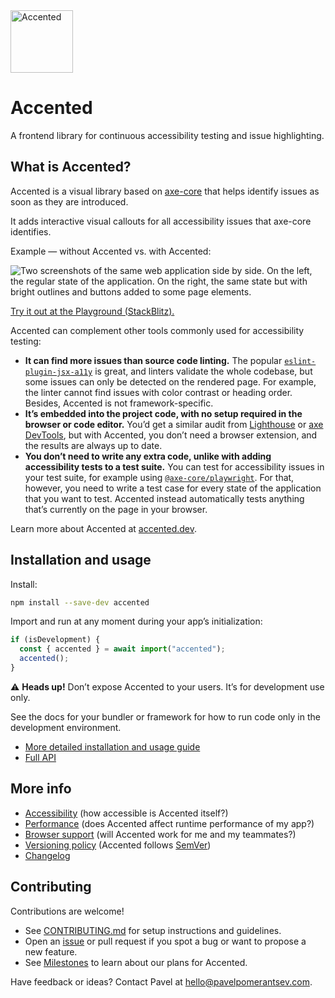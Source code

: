 <a href="https://accented.dev">
  <img alt="Accented" src="https://accented.dev/images/logo.svg" width="100" height="100" />
</a>

# Accented

A frontend library for continuous accessibility testing and issue highlighting.

## What is Accented?

Accented is a visual library based on [axe-core](https://github.com/dequelabs/axe-core) that helps identify issues as soon as they are introduced.

It adds interactive visual callouts for all accessibility issues that axe-core identifies.

Example — without Accented vs. with Accented:

![Two screenshots of the same web application side by side. On the left, the regular state of the application. On the right, the same state but with bright outlines and buttons added to some page elements.](https://accented.dev/images/side-by-side.png)

[Try it out at the Playground (StackBlitz).](https://stackblitz.com/edit/accented-playground-react-ts?file=src%2Fmain.tsx)

Accented can complement other tools commonly used for accessibility testing:

- **It can find more issues than source code linting.** The popular [`eslint-plugin-jsx-a11y`](https://www.npmjs.com/package/eslint-plugin-jsx-a11y) is great, and linters validate the whole codebase, but some issues can only be detected on the rendered page. For example, the linter cannot find issues with color contrast or heading order. Besides, Accented is not framework-specific.
- **It’s embedded into the project code, with no setup required in the browser or code editor.** You’d get a similar audit from [Lighthouse](https://developer.chrome.com/docs/lighthouse/overview) or [axe DevTools](https://www.deque.com/axe/devtools/), but with Accented, you don’t need a browser extension, and the results are always up to date.
- **You don’t need to write any extra code, unlike with adding accessibility tests to a test suite.** You can test for accessibility issues in your test suite, for example using [`@axe-core/playwright`](https://www.npmjs.com/package/@axe-core/playwright). For that, however, you need to write a test case for every state of the application that you want to test. Accented instead automatically tests anything that’s currently on the page in your browser.

Learn more about Accented at [accented.dev](https://accented.dev).

## Installation and usage

Install:

```bash
npm install --save-dev accented
```

Import and run at any moment during your app’s initialization:

```js
if (isDevelopment) {
  const { accented } = await import("accented");
  accented();
}
```

⚠️ **Heads up!**
Don’t expose Accented to your users.
It’s for development use only.

See the docs for your bundler or framework for how to run code only in the development environment.

- [More detailed installation and usage guide](https://accented.dev/getting-started)
- [Full API](https://accented.dev/api)

## More info

- [Accessibility](https://accented.dev/about#accessibility) (how accessible is Accented itself?)
- [Performance](https://accented.dev/how-it-works#performance) (does Accented affect runtime performance of my app?)
- [Browser support](https://accented.dev/about#browser-support) (will Accented work for me and my teammates?)
- [Versioning policy](https://accented.dev/about#versioning) (Accented follows [SemVer](https://semver.org/))
- [Changelog](https://github.com/pomerantsev/accented/blob/main/packages/accented/CHANGELOG.md)

## Contributing

Contributions are welcome!

- See [CONTRIBUTING.md](https://github.com/pomerantsev/accented/blob/main/CONTRIBUTING.md) for setup instructions and guidelines.
- Open an [issue](https://github.com/pomerantsev/accented/issues) or pull request if you spot a bug or want to propose a new feature.
- See [Milestones](https://github.com/pomerantsev/accented/milestones) to learn about our plans for Accented.

Have feedback or ideas? Contact Pavel at [hello@pavelpomerantsev.com](mailto:hello@pavelpomerantsev.com).
